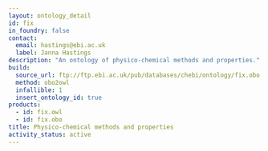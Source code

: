 ```yaml
---
layout: ontology_detail
id: fix
in_foundry: false
contact:
  email: hastings@ebi.ac.uk
  label: Janna Hastings
description: "An ontology of physico-chemical methods and properties."
build:
  source_url: ftp://ftp.ebi.ac.uk/pub/databases/chebi/ontology/fix.obo
  method: obo2owl
  infallible: 1
  insert_ontology_id: true
products:
  - id: fix.owl
  - id: fix.obo
title: Physico-chemical methods and properties
activity_status: active
---
```

